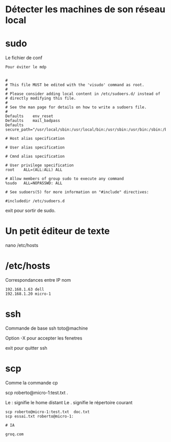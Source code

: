
# Détecter les machines de son réseau local

# sudo

Le fichier de conf 

```
Pour éviter le mdp


#
# This file MUST be edited with the 'visudo' command as root.
#
# Please consider adding local content in /etc/sudoers.d/ instead of
# directly modifying this file.
#
# See the man page for details on how to write a sudoers file.
#
Defaults	env_reset
Defaults	mail_badpass
Defaults	secure_path="/usr/local/sbin:/usr/local/bin:/usr/sbin:/usr/bin:/sbin:/bin"

# Host alias specification

# User alias specification

# Cmnd alias specification

# User privilege specification
root	ALL=(ALL:ALL) ALL

# Allow members of group sudo to execute any command
%sudo	ALL=NOPASSWD: ALL

# See sudoers(5) for more information on "#include" directives:

#includedir /etc/sudoers.d

```

exit pour sortir de sudo.

# Un petit éditeur de texte

nano /etc/hosts

# /etc/hosts

Correspondances entre IP nom

```
192.168.1.63 dell
192.168.1.20 micro-1

```


# ssh

Commande de base
ssh toto@machine

Option -X pour accepter les fenetres

exit pour quitter ssh

# scp

Comme la commande cp <source> <destination>

scp roberto@micro-1:test.txt .

Le : signifie le home distant
Le . signifie le répertoire courant

```
scp roberto@micro-1:test.txt  doc.txt
scp essai.txt roberto@micro-1:

# IA

groq.com


